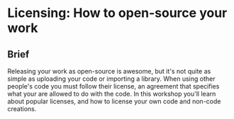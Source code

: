 # Licensing: How to open-source your work

## Brief

Releasing your work as open-source is awesome, but it's not quite as simple as
uploading your code or importing a library. When using other people's code you
must follow their license, an agreement that specifies what your are allowed to
do with the code. In this workshop you'll learn about popular licenses, and how
to license your own code and non-code creations.

